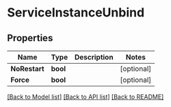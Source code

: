 # ServiceInstanceUnbind

## Properties
Name | Type | Description | Notes
------------ | ------------- | ------------- | -------------
**NoRestart** | **bool** |  | [optional] 
**Force** | **bool** |  | [optional] 

[[Back to Model list]](../README.md#documentation-for-models) [[Back to API list]](../README.md#documentation-for-api-endpoints) [[Back to README]](../README.md)


